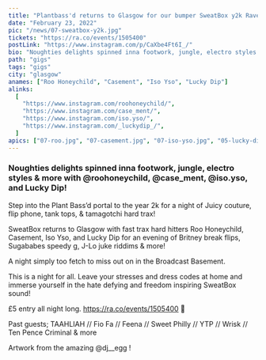 ```yaml
---
title: "Plantbass'd returns to Glasgow for our bumper SweatBox y2k Rave"
date: "February 23, 2022"
pic: "/news/07-sweatbox-y2k.jpg"
tickets: "https://ra.co/events/1505400"
postLink: "https://www.instagram.com/p/CaXbe4Ft6I_/"
bio: "Noughties delights spinned inna footwork, jungle, electro styles & more with @roohoneychild, @case_ment, @iso.yso, and Lucky Dip!..."
path: "gigs"
tags: "gigs"
city: "glasgow"
anames: ["Roo Honeychild", "Casement", "Iso Yso", "Lucky Dip"]
alinks:
  [
    "https://www.instagram.com/roohoneychild/",
    "https://www.instagram.com/case_ment/",
    "https://www.instagram.com/iso.yso/",
    "https://www.instagram.com/_luckydip_/",
  ]
apics: ["07-roo.jpg", "07-casement.jpg", "07-iso-yso.jpg", "05-lucky-dip.jpg"]
---
```


### Noughties delights spinned inna footwork, jungle, electro styles & more with @roohoneychild, @case_ment, @iso.yso, and Lucky Dip!

Step into the Plant Bass’d portal to the year 2k for a night of Juicy couture, flip phone, tank tops, & tamagotchi hard trax!

SweatBox returns to Glasgow with fast trax hard hitters Roo Honeychild, Casement, Iso Yso, and Lucky Dip for an evening of Britney break flips, Sugababes speedy g, J-Lo juke riddims & more!

A night simply too fetch to miss out on in the Broadcast Basement.

This is a night for all. Leave your stresses and dress codes at home and immerse yourself in the hate defying and freedom inspiring SweatBox sound!

£5 entry all night long. https://ra.co/events/1505400 🌱

Past guests;
TAAHLIAH // Fio Fa // Feena // Sweet Philly // YTP // Wrisk // Ten Pence Criminal & more

Artwork from the amazing @dj\_\_egg !
